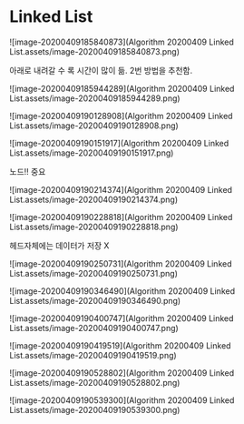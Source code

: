# Linked List

![image-20200409185840873](Algorithm 20200409 Linked List.assets/image-20200409185840873.png)

아래로 내려갈 수 록 시간이 많이 듦. 2번 방법을 추천함.

![image-20200409185944289](Algorithm 20200409 Linked List.assets/image-20200409185944289.png)

![image-20200409190128908](Algorithm 20200409 Linked List.assets/image-20200409190128908.png)

![image-20200409190151917](Algorithm 20200409 Linked List.assets/image-20200409190151917.png)



노드!! 중요

![image-20200409190214374](Algorithm 20200409 Linked List.assets/image-20200409190214374.png)

![image-20200409190228818](Algorithm 20200409 Linked List.assets/image-20200409190228818.png)

헤드자체에는 데이터가 저장 X

![image-20200409190250731](Algorithm 20200409 Linked List.assets/image-20200409190250731.png)

![image-20200409190346490](Algorithm 20200409 Linked List.assets/image-20200409190346490.png)

![image-20200409190400747](Algorithm 20200409 Linked List.assets/image-20200409190400747.png)

![image-20200409190419519](Algorithm 20200409 Linked List.assets/image-20200409190419519.png)

![image-20200409190528802](Algorithm 20200409 Linked List.assets/image-20200409190528802.png)

![image-20200409190539300](Algorithm 20200409 Linked List.assets/image-20200409190539300.png)